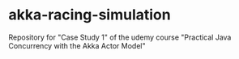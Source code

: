 # akka-racing-simulation
Repository for "Case Study 1" of the udemy course "Practical Java Concurrency with the Akka Actor Model"
